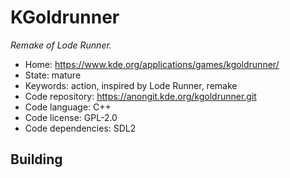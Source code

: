 # KGoldrunner

_Remake of Lode Runner._

- Home: https://www.kde.org/applications/games/kgoldrunner/
- State: mature
- Keywords: action, inspired by Lode Runner, remake
- Code repository: https://anongit.kde.org/kgoldrunner.git
- Code language: C++
- Code license: GPL-2.0
- Code dependencies: SDL2

## Building
